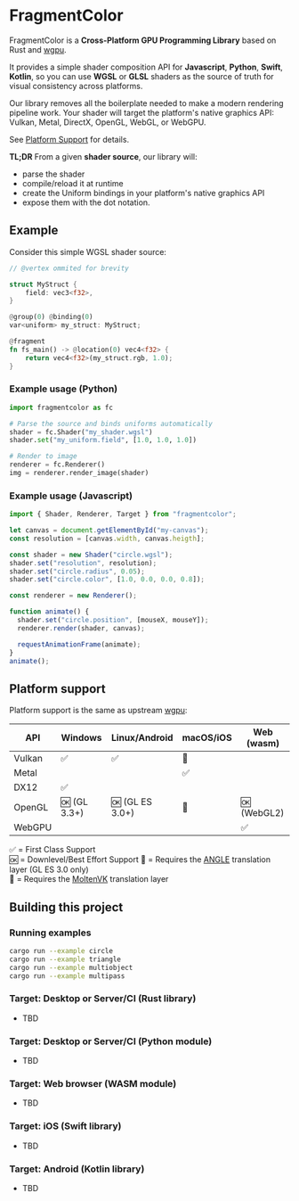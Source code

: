 # FragmentColor

FragmentColor is a **Cross-Platform GPU Programming Library** based on Rust and [wgpu](https://github.com/gfx-rs/wgpu).

It provides a simple shader composition API for **Javascript**, **Python**, **Swift**, **Kotlin**,
so you can use **WGSL** or **GLSL** shaders as the source of truth for visual consistency across platforms.

Our library removes all the boilerplate needed to make a modern rendering pipeline work. Your shader will target the platform's native graphics API: Vulkan, Metal, DirectX, OpenGL, WebGL, or WebGPU.

See [Platform Support](#platform-support) for details.

**TL;DR** From a given **shader source**, our library will:

- parse the shader
- compile/reload it at runtime
- create the Uniform bindings in your platform's native graphics API
- expose them with the dot notation.

## Example

Consider this simple WGSL shader source:

```rust
// @vertex ommited for brevity

struct MyStruct {
    field: vec3<f32>,
}

@group(0) @binding(0)
var<uniform> my_struct: MyStruct;

@fragment
fn fs_main() -> @location(0) vec4<f32> {
    return vec4<f32>(my_struct.rgb, 1.0);
}
```

### Example usage (Python)

```python
import fragmentcolor as fc

# Parse the source and binds uniforms automatically
shader = fc.Shader("my_shader.wgsl")
shader.set("my_uniform.field", [1.0, 1.0, 1.0])

# Render to image
renderer = fc.Renderer()
img = renderer.render_image(shader)
```

### Example usage (Javascript)

```javascript
import { Shader, Renderer, Target } from "fragmentcolor";

let canvas = document.getElementById("my-canvas");
const resolution = [canvas.width, canvas.heigth];

const shader = new Shader("circle.wgsl");
shader.set("resolution", resolution);
shader.set("circle.radius", 0.05);
shader.set("circle.color", [1.0, 0.0, 0.0, 0.8]);

const renderer = new Renderer();

function animate() {
  shader.set("circle.position", [mouseX, mouseY]);
  renderer.render(shader, canvas);

  requestAnimationFrame(animate);
}
animate();
```

## Platform support

Platform support is the same as upstream [wgpu](https://github.com/gfx-rs/wgpu):

| API    | Windows      | Linux/Android   | macOS/iOS | Web (wasm)  |
| ------ | ------------ | --------------- | --------- | ----------- |
| Vulkan | ✅           | ✅              | 🌋        |             |
| Metal  |              |                 | ✅        |             |
| DX12   | ✅           |                 |           |             |
| OpenGL | 🆗 (GL 3.3+) | 🆗 (GL ES 3.0+) | 📐        | 🆗 (WebGL2) |
| WebGPU |              |                 |           | ✅          |

✅ = First Class Support  
🆗 = Downlevel/Best Effort Support
📐 = Requires the [ANGLE](http://angleproject.org/) translation layer (GL ES 3.0 only)  
🌋 = Requires the [MoltenVK](https://vulkan.lunarg.com/sdk/home#mac) translation layer

## Building this project

### Running examples

```bash
cargo run --example circle
cargo run --example triangle
cargo run --example multiobject
cargo run --example multipass
```

### Target: Desktop or Server/CI (Rust library)

- TBD

### Target: Desktop or Server/CI (Python module)

- TBD

### Target: Web browser (WASM module)

- TBD

### Target: iOS (Swift library)

- TBD

### Target: Android (Kotlin library)

- TBD
